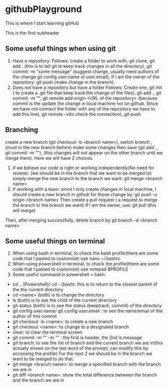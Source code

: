 # githubPlayground

This is where I start learning gitHub

This is the first subheader 
## Some useful things when using git

1) Have a repository: 
Follows: create a folder to work with, git clone, git add . (this is to tell git to keep track changes in all the directory), git commit -m "some message" (suggest change, usually need authors of the change git config user.name ot user.email), If I am the owner of the repository: git push (make change in the branch). 
2) Does not have a repository but have a folder
Follows: Create one, git init ( to create a .git file that keep track the change of the files), git add ., git commit -m "", git remote add origin \<URL of the repository\> (because commit is the update the change in local machine not on github. Since we have not connect the folder with any of the repository we have to add this line), git remote -v(to check the connection), git push


## Branching
create a new branch (git checkout -b \<branch name\>), switch branch , (must in the new branch before) make some changes then save (git add ., git commit -m ""), (this changes will not appear on the other branch until we merge them).
Here we will have 2 choices.
1) if we believe our code is right or working independently(No need for review): (we should be in the branch that we want to be merged to) simply merge the new branch to the branch we want: 
git merge \<branch name\>
2) If working with a team: since I only create changes in local machine, I should create a new branch in github for those change by: git push -u origin \<branch name\> 
Then create a pull request ( a request to merge the branch to the branch we want)
If I am the owner, use: git pull (this will merge)

Then, after merging successfully, delete branch by git branch -d \<branch name\>

## Some useful things on terminal
1) When using bash in terminal, to check the bash profile(there are some code that I pasted to customize) use 
nano ~/.bashrc
2) When using powershell in terminal, to check the profile(there are some code that I pasted to customize) use
notepad $PROFILE
3) Some useful command in powershell + bash:
 - cd .. (Powershell)/ cd - (bash): this is to return to the closest parent of the the current directory
 - cd \<name\> (both) is to change the directory 
 - ls (both) is to see the child of the current directory
 - git status (both) is to see the status (keeptrack, commit) of the directory
 - git config user.name/ git config user.email : to see the name/email of the author of this commit 
 - git checkout -b \<name\>: to create a new branch
 - git checkout \<name\>: to change to a designated branch
 - clear: to clear the terminal screen
 - git commit -m "" -m "" : the first is header, the 2nd is message
 - git branch: to see the list of branch and the current branch we are in(this actually shown on the last word of the prompt, can modify this by accessing the profile)
 For the next 2 we should be in the branch we want to be merged to do that.
 - git merge \<branch name\>: to merge a specified branch with the branch we are in 
 - git diff \<branch name\>: show the total difference between the branch and the branch we are in



